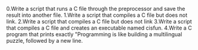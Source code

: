 0.Write a script that runs a C file through the preprocessor and save the result into another file.
1.Write a script that compiles a C file but does not link.
2.Write a script that compiles a C file but does not link
3.Write a script that compiles a C file and creates an executable named cisfun.
4.Write a C program that prints exactly "Programming is like building a multilingual puzzle, followed by a new line.
